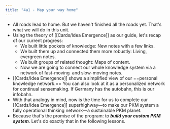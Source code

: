 ```yaml
---
title: "4a1 - Map your way home"
---
```

- All roads lead to home. But we haven't finished all the roads yet. That's what we will do in this unit.
- Using the theory of [[Cards/Idea Emergence]] as our guide, let's recap of our current progress:
	- We built little pockets of knowledge: New notes with a few links.
	- We built them up and connected them more robustly: Living, evergreen notes.
	- We built groups of related thought: Maps of content.
	- Now we are going to connect our whole knowledge system via a network of fast-moving  and slow-moving notes.
- [[Cards/Idea Emergence]] shows a simplified view of our ==personal knowledge network.== You can also look at it as a personalized network for continual sensemaking. If Germany has the autobahn, this is our infobahn.  
- With that analogy in mind, now is the time for us to complete our [[Cards/Idea Emergence]] superhighway—to make our PKM system a fully operational thinking network—a sustainable PKM planet.  
- Because that's the promise of the program: to **_build your custom PKM system_**.  Let's do exactly that in the following lessons.
